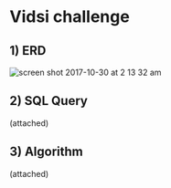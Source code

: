 # Vidsi challenge

## 1) ERD

![screen shot 2017-10-30 at 2 13 32 am](https://user-images.githubusercontent.com/6153182/32157269-d4ad065e-bd18-11e7-8a17-d8ec809ca570.png)


## 2) SQL Query 

(attached)

## 3) Algorithm

(attached)

